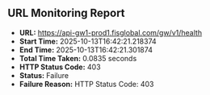 ## URL Monitoring Report

- **URL:** https://api-gw1-prod1.fisglobal.com/gw/v1/health
- **Start Time:** 2025-10-13T16:42:21.218374
- **End Time:** 2025-10-13T16:42:21.301874
- **Total Time Taken:** 0.0835 seconds
- **HTTP Status Code:** 403
- **Status:** Failure
- **Failure Reason:** HTTP Status Code: 403

